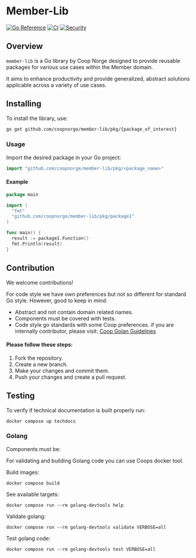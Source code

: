 # Member-Lib

[![Go Reference](https://pkg.go.dev/badge/github.com/coopnorge/member-lib/pkg.svg)](https://pkg.go.dev/github.com/coopnorge/member-lib/pkg)
[![CI](https://github.com/coopnorge/member-lib/pkg/actions/workflows/golang-ci.yaml/badge.svg?branch=main)](https://github.com/coopnorge/member-lib/pkg/actions/workflows/golang-ci.yaml)
[![Security](https://github.com/coopnorge/member-lib/pkg/actions/workflows/security-scan.yaml/badge.svg?branch=main)](https://github.com/coopnorge/member-lib/pkg/actions/workflows/security-scan.yaml)

## Overview

`member-lib` is a Go library by Coop Norge designed to provide reusable
packages for various use cases within the Member domain.

It aims to enhance productivity and provide generalized, abstract solutions
applicable across a variety of use cases.

## Installing

To install the library, use:

```bash
go get github.com/coopnorge/member-lib/pkg/{package_of_interest}
```

### Usage

Import the desired package in your Go project:

```go
import "github.com/coopnorge/member-lib/pkg/<package_name>"
```

#### Example

```go
package main

import (
  "fmt"
  "github.com/coopnorge/member-lib/pkg/package1"
)

func main() {
  result := package1.Function()
  fmt.Println(result)
}
```

## Contribution

We welcome contributions!

For code style we have own preferences but not so different for standard Go
style. However, good to keep in mind:

- Abstract and not contain domain related names.
- Components must be covered with tests.
- Code style go standards with some Coop preferences.
  if you are internally contributor, please
  visit: [Coop Golan Guidelines](https://inventory.internal.coop/docs/default/component/guidelines/languages/go)

#### Please follow these steps:

1. Fork the repository.
2. Create a new branch.
3. Make your changes and commit them.
4. Push your changes and create a pull request.

## Testing

To verify if technical documentation is built properly run:

```shell
docker compose up techdocs
```

### Golang

Components must be:

For validating and building Golang code you can use Coops docker tool.

Build images:

```shell
docker compose build
```

See available targets:

```shell
docker compose run --rm golang-devtools help
```

Validate golang:

```shell
docker compose run --rm golang-devtools validate VERBOSE=all
```

Test golang code:

```shell
docker compose run --rm golang-devtools test VERBOSE=all
```
